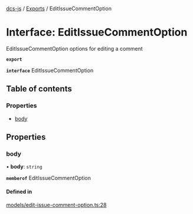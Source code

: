 [dcs-js](../README.md) / [Exports](../modules.md) / EditIssueCommentOption

# Interface: EditIssueCommentOption

EditIssueCommentOption options for editing a comment

**`export`**

**`interface`** EditIssueCommentOption

## Table of contents

### Properties

- [body](EditIssueCommentOption.md#body)

## Properties

### <a id="body" name="body"></a> body

• **body**: `string`

**`memberof`** EditIssueCommentOption

#### Defined in

[models/edit-issue-comment-option.ts:28](https://github.com/unfoldingWord/dcs-js/blob/b29eb7a/models/edit-issue-comment-option.ts#L28)
